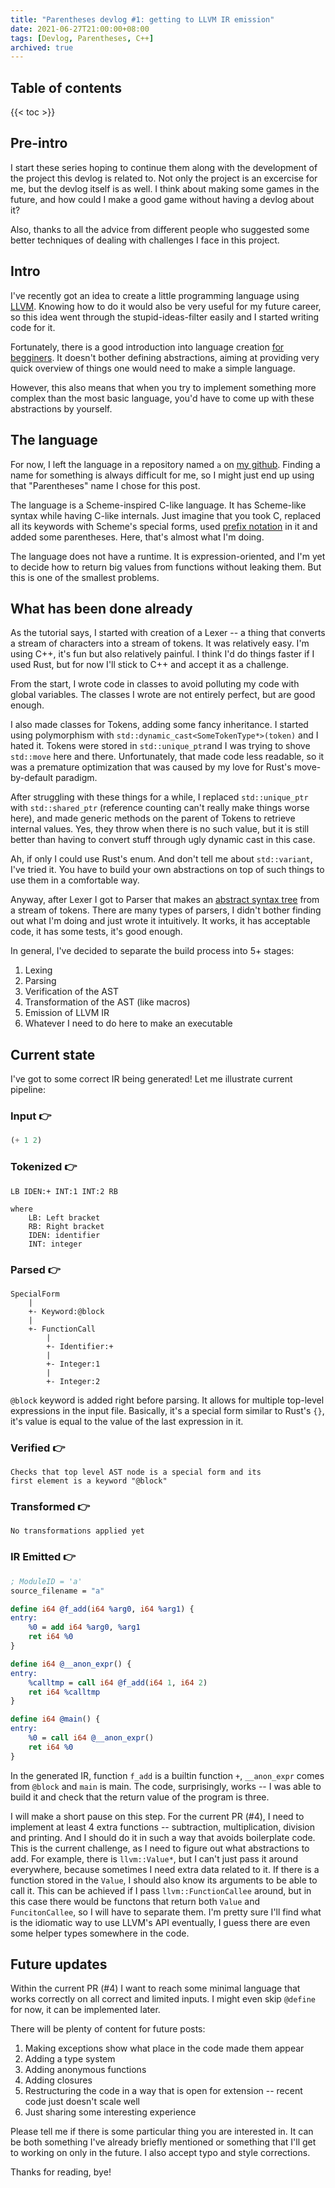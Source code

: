 ```yaml
---
title: "Parentheses devlog #1: getting to LLVM IR emission"
date: 2021-06-27T21:00:00+08:00
tags: [Devlog, Parentheses, C++]
archived: true
---
```



## Table of contents
{{< toc >}}


## Pre-intro

I start these series hoping to continue them along with the development of
the project this devlog is related to.
Not only the project is an excercise for me, but the devlog itself is as well.
I think about making some games in the future, and how could I make a good
game without having a devlog about it?

Also, thanks to all the advice from different people who suggested some better
techniques of dealing with challenges I face in this project.


## Intro

I've recently got an idea to create a little programming language using
[LLVM][0]. Knowing how to do it would also be very useful for my future career,
so this idea went through the stupid-ideas-filter easily and
I started writing code for it.

Fortunately, there is a good introduction into language creation
[for begginers][1]. It doesn't bother defining abstractions, aiming at providing
very quick overview of things one would need to make a simple language.

However, this also means that when you try to implement something more
complex than the most basic language, you'd have to come up with these
abstractions by yourself.


## The language

For now, I left the language in a repository named `a` on [my github][gh].
Finding a name for something is always difficult for me, so I might just end up
using that "Parentheses" name I chose for this post.

The language is a Scheme-inspired C-like language. It has Scheme-like syntax
while having C-like internals. Just imagine that you took C, replaced all
its keywords with Scheme's special forms, used [prefix notation][2] in it
and added some parentheses. Here, that's almost what I'm doing.

The language does not have a runtime. It is expression-oriented, and
I'm yet to decide how to return big values from functions without leaking
them. But this is one of the smallest problems.


## What has been done already

As the tutorial says, I started with creation of a Lexer -- a thing that
converts a stream of characters into a stream of tokens. It was relatively easy.
I'm using C++, it's fun but also relatively painful. I think I'd do things
faster if I used Rust, but for now I'll stick to C++ and accept it as
a challenge.

From the start, I wrote code in classes to avoid polluting my code with global
variables. The classes I wrote are not entirely perfect, but are good enough.

I also made classes for Tokens, adding some fancy inheritance.
I started using polymorphism with `std::dynamic_cast<SomeTokenType*>(token)`
and I hated it. Tokens were stored in `std::unique_ptr`and I was trying to shove
`std::move` here and there. Unfortunately, that made code less readable,
so it was a premature optimization that was caused by my love for
Rust's move-by-default paradigm.

After struggling with these things for a while, I replaced `std::unique_ptr`
with `std::shared_ptr` (reference counting can't really make things worse here),
and made generic methods on the parent of Tokens to retrieve
internal values. Yes, they throw when there is no such value, but it is still
better than having to convert stuff through ugly dynamic cast in this case.

Ah, if only I could use Rust's enum. And don't tell me about `std::variant`,
I've tried it. You have to build your own abstractions on top
of such things to use them in a comfortable way.

Anyway, after Lexer I got to Parser that makes an [abstract syntax tree][3] from
a stream of tokens. There are many types of parsers, I didn't bother
finding out what I'm doing and just wrote it intuitively. It works, it has
acceptable code, it has some tests, it's good enough.

In general, I've decided to separate the build process into 5+ stages:
1. Lexing
2. Parsing
3. Verification of the AST
4. Transformation of the AST (like macros)
5. Emission of LLVM IR
6. Whatever I need to do here to make an executable


## Current state

I've got to some correct IR being generated! Let me illustrate current
pipeline:

### Input 👉
```scheme
(+ 1 2)
```

### Tokenized 👉
```
LB IDEN:+ INT:1 INT:2 RB

where
    LB: Left bracket
    RB: Right bracket
    IDEN: identifier
    INT: integer
```

### Parsed 👉
```
SpecialForm
    |
    +- Keyword:@block
    |
    +- FunctionCall
        |
        +- Identifier:+
        |
        +- Integer:1
        |
        +- Integer:2
```

`@block` keyword is added right before parsing. It allows for multiple top-level
expressions in the input file. Basically, it's a special form similar to
Rust's `{}`, it's value is equal to the value of the last expression in it.

### Verified 👉

    Checks that top level AST node is a special form and its
    first element is a keyword "@block"

### Transformed 👉

    No transformations applied yet

### IR Emitted 👉

```llvm
; ModuleID = 'a'
source_filename = "a"

define i64 @f_add(i64 %arg0, i64 %arg1) {
entry:
    %0 = add i64 %arg0, %arg1
    ret i64 %0
}

define i64 @__anon_expr() {
entry:
    %calltmp = call i64 @f_add(i64 1, i64 2)
    ret i64 %calltmp
}

define i64 @main() {
entry:
    %0 = call i64 @__anon_expr()
    ret i64 %0
}
```

In the generated IR, function `f_add` is a builtin function `+`,
`__anon_expr` comes from `@block` and `main` is main. The code, surprisingly,
works -- I was able to build it and check that the return value of the
program is three.

I will make a short pause on this step. For the current PR (#4),
I need to implement at least 4 extra functions -- subtraction, multiplication,
division and printing. And I should do it in such a way that avoids boilerplate
code. This is the current challenge, as I need to figure out what abstractions
to add. For example, there is `llvm::Value*`, but I can't just pass it around
everywhere, because sometimes I need extra data related to it. If there is
a function stored in the `Value`, I should also know its arguments
to be able to call it. This can be achieved if I pass `llvm::FunctionCallee`
around, but in this case there would be functons that return both `Value` and
`FuncitonCallee`, so I will have to separate them. I'm pretty sure I'll find
what is the idiomatic way to use LLVM's API eventually, I guess there are even
some helper types somewhere in the code.


## Future updates

Within the current PR (#4) I want to reach some minimal language that works
correctly on all correct and limited inputs. I might even skip `@define`
for now, it can be implemented later.

There will be plenty of content for future posts:
1. Making exceptions show what place in the code made them appear
2. Adding a type system
3. Adding anonymous functions
4. Adding closures
5. Restructuring the code in a way that is open for extension -- recent code
just doesn't scale well
6. Just sharing some interesting experience

Please tell me if there is some particular thing you are interested in. It can
be both something I've already briefly mentioned or something that I'll
get to working on only in the future. I also accept typo and style corrections.

Thanks for reading, bye!


[0]: https://en.wikipedia.org/wiki/LLVM
[1]: https://releases.llvm.org/12.0.0/docs/tutorial/MyFirstLanguageFrontend/index.html
[2]: https://en.wikipedia.org/wiki/Polish_notation
[3]: https://en.wikipedia.org/wiki/Abstract_syntax_tree

[gh]: https://github.com/ftvkyo
